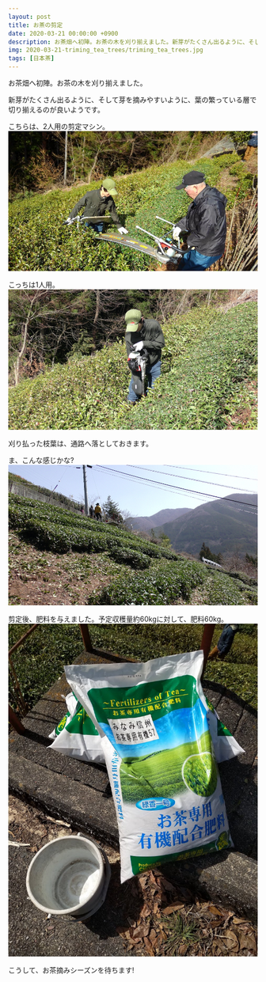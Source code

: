 ```yaml
---
layout: post
title: お茶の剪定
date: 2020-03-21 00:00:00 +0900
description: お茶畑へ初陣。お茶の木を刈り揃えました。新芽がたくさん出るように、そして芽を摘みやすいように...
img: 2020-03-21-triming_tea_trees/triming_tea_trees.jpg
tags: [日本茶]
---
```


お茶畑へ初陣。お茶の木を刈り揃えました。

新芽がたくさん出るように、そして芽を摘みやすいように、葉の繁っている層で切り揃えるのが良いようです。

こちらは、2人用の剪定マシン。  
![大型整枝機](/assets/img/2020-03-21-triming_tea_trees/triming_machine_for_2_persons.jpg)

こっちは1人用。  
![小型整枝機](/assets/img/2020-03-21-triming_tea_trees/triming_machine_for_1_person.jpg)

刈り払った枝葉は、通路へ落としておきます。

ま、こんな感じかな?  
![整枝完了後](/assets/img/2020-03-21-triming_tea_trees/trimed_tea_trees.jpg)

剪定後、肥料を与えました。予定収穫量約60kgに対して、肥料60kg。  
![整枝完了後](/assets/img/2020-03-21-triming_tea_trees/tea_fertilizer.jpg)

こうして、お茶摘みシーズンを待ちます!
